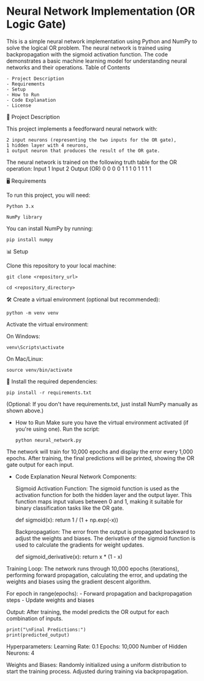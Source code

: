 # Neural Network Implementation (OR Logic Gate)

This is a simple neural network implementation using Python and NumPy to solve the logical OR problem. The neural network is trained using backpropagation with the sigmoid activation function. The code demonstrates a basic machine learning model for understanding neural networks and their operations.
Table of Contents

    - Project Description
    - Requirements
    - Setup
    - How to Run
    - Code Explanation
    - License


🚀 Project Description

This project implements a feedforward neural network with:

    2 input neurons (representing the two inputs for the OR gate),
    1 hidden layer with 4 neurons,
    1 output neuron that produces the result of the OR gate.

The neural network is trained on the following truth table for the OR operation:
Input 1	Input 2	Output (OR)
0	0	0
0	1	1
1	0	1
1	1	1


🖥️ Requirements

To run this project, you will need:

    Python 3.x
  
    NumPy library

You can install NumPy by running: 

    pip install numpy


📊  Setup

Clone this repository to your local machine:

    git clone <repository_url>
    
    cd <repository_directory>


🛠️ Create a virtual environment (optional but recommended):

    python -m venv venv


Activate the virtual environment:

On Windows:
     
    venv\Scripts\activate

On Mac/Linux:

    source venv/bin/activate


📌  Install the required dependencies:

    pip install -r requirements.txt

(Optional: If you don't have requirements.txt, just install NumPy manually as shown above.)


- How to Run
    Make sure you have the virtual environment activated (if you're using one).
    Run the script: 
    
      python neural_network.py

The network will train for 10,000 epochs and display the error every 1,000 epochs.
After training, the final predictions will be printed, showing the OR gate output for each input.

- Code Explanation
  Neural Network Components:

  Sigmoid Activation Function: The sigmoid function is used as the activation function for both the hidden layer and the output layer. This function maps input values between 0 and 1, making it suitable for binary classification tasks 
  like the OR gate.
  
     def sigmoid(x):
     return 1 / (1 + np.exp(-x))


  Backpropagation: The error from the output is propagated backward to adjust the weights and biases. The derivative of the sigmoid function is used to calculate the gradients for weight updates.

     def sigmoid_derivative(x):
     return x * (1 - x)


Training Loop: The network runs through 10,000 epochs (iterations), performing forward propagation, calculating the error, and updating the weights and biases using the gradient descent algorithm.

  For epoch in range(epochs):
    - Forward propagation and backpropagation steps
    - Update weights and biases


 Output: After training, the model predicts the OR output for each combination of inputs.

    print("\nFinal Predictions:")
    print(predicted_output)

Hyperparameters:
    Learning Rate: 0.1
    Epochs: 10,000
    Number of Hidden Neurons: 4

Weights and Biases:
    Randomly initialized using a uniform distribution to start the training process.
    Adjusted during training via backpropagation.
